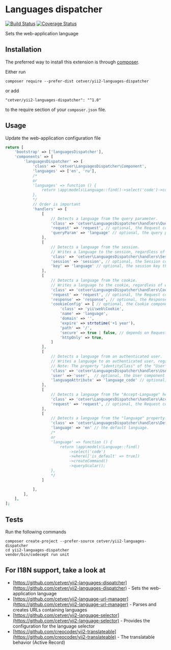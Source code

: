 Languages dispatcher
====================


[![Build Status](https://travis-ci.org/cetver/yii2-languages-dispatcher.svg?branch=master)](https://travis-ci.org/cetver/yii2-languages-dispatcher)
[![Coverage Status](https://coveralls.io/repos/github/cetver/yii2-languages-dispatcher/badge.svg?branch=master)](https://coveralls.io/github/cetver/yii2-languages-dispatcher?branch=master)

Sets the web-application language

Installation
------------

The preferred way to install this extension is through [composer](http://getcomposer.org/download/).

Either run

```
composer require --prefer-dist cetver/yii2-languages-dispatcher
```

or add

```
"cetver/yii2-languages-dispatcher": "^1.0"
```

to the require section of your `composer.json` file.


Usage
-----

Update the web-application configuration file

```php
return [
    'bootstrap' => ['languagesDispatcher'],
    'components' => [
        'languagesDispatcher' => [
            'class' => 'cetver\LanguagesDispatcher\Component',
            'languages' => ['en', 'ru'],
            /*
            or
            'languages' => function () {
                return \app\models\Language::find()->select('code')->column();
            },
            */
            // Order is important
            'handlers' => [
                [
                    // Detects a language from the query parameter.
                    'class' => 'cetver\LanguagesDispatcher\handlers\QueryParamHandler',
                    'request' => 'request', // optional, the Request component ID.
                    'queryParam' => 'language' // optional, the query parameter name that contains a language.
                ],
                [
                    // Detects a language from the session.
                    // Writes a language to the session, regardless of what handler detected it.
                    'class' => 'cetver\LanguagesDispatcher\handlers\SessionHandler',
                    'session' => 'session', // optional, the Session component ID.
                    'key' => 'language' // optional, the session key that contains a language.
                ],
                [
                    // Detects a language from the cookie.
                    // Writes a language to the cookie, regardless of what handler detected it.
                    'class' => 'cetver\LanguagesDispatcher\handlers\CookieHandler',
                    'request' => 'request', // optional, the Request component ID.
                    'response' => 'response', // optional, the Response component ID.
                    'cookieConfig' => [ // optional, the Cookie component configuration.
                        'class' => 'yii\web\Cookie',
                        'name' => 'language',
                        'domain' => '',
                        'expire' => strtotime('+1 year'),
                        'path' => '/',
                        'secure' => true | false, // depends on Request::$isSecureConnection
                        'httpOnly' => true,
                    ]
                ],
                [
                    // Detects a language from an authenticated user.
                    // Writes a language to an authenticated user, regardless of what handler detected it.
                    // Note: The property "identityClass" of the "User" component must be an instance of "\yii\db\ActiveRecord"
                    'class' => 'cetver\LanguagesDispatcher\handlers\UserHandler',
                    'user' => 'user',  // optional, the User component ID.
                    'languageAttribute' => 'language_code' // optional, an attribute that contains a language.
                ],
                [
                    // Detects a language from the "Accept-Language" header.
                    'class' => 'cetver\LanguagesDispatcher\handlers\AcceptLanguageHeaderHandler',
                    'request' => 'request', // optional, the Request component ID.
                ],
                [
                    // Detects a language from the "language" property.
                    'class' => 'cetver\LanguagesDispatcher\handlers\DefaultLanguageHandler',
                    'language' => 'en' // the default language.
                    /*
                    or
                    'language' => function () {
                        return \app\models\Language::find()
                            ->select('code')
                            ->where(['is_default' => true])
                            ->createCommand()
                            ->queryScalar();
                    },
                    */
                ]

            ],
        ],
    ],
];
```

Tests
-----

Run the following commands

```
composer create-project --prefer-source cetver/yii2-languages-dispatcher
cd yii2-languages-dispatcher
vendor/bin/codecept run unit
```

For I18N support, take a look at
-------------------------------------
- [https://github.com/cetver/yii2-languages-dispatcher](https://github.com/cetver/yii2-languages-dispatcher) - Sets the web-application language
- [https://github.com/cetver/yii2-language-url-manager](https://github.com/cetver/yii2-language-url-manager) - Parses and creates URLs containing languages
- [https://github.com/cetver/yii2-language-selector](https://github.com/cetver/yii2-language-selector) - Provides the configuration for the language selector
- [https://github.com/creocoder/yii2-translateable](https://github.com/creocoder/yii2-translateable) - The translatable behavior (Active Record)